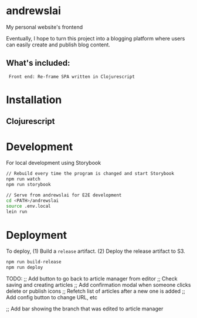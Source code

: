 # andrewslai

My personal website's frontend

Eventually, I hope to turn this project into a blogging platform where users can
easily create and publish blog content.

## What's included:

     Front end: Re-frame SPA written in Clojurescript

# Installation
## Clojurescript


# Development
For local development using Storybook
``` sh
// Rebuild every time the program is changed and start Storybook
npm run watch
npm run storybook

// Serve from andrewslai for E2E development
cd <PATH>/andrewslai
source .env.local
lein run

```
# Deployment
To deploy,
(1) Build a `release` artifact.
(2) Deploy the release artifact to S3.

``` sh
npm run build-release
npm run deploy
```

TODO:
;; Add button to go back to article manager from editor
;; Check saving and creating articles
;; Add confirmation modal when someone clicks delete or publish icons
;; Refetch list of articles after a new one is added
;; Add config button to change URL, etc

;; Add bar showing the branch that was edited to article manager

